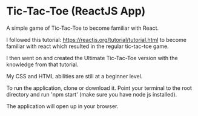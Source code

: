 # Tic-Tac-Toe (ReactJS App)

A simple game of Tic-Tac-Toe to become familiar with React.

I followed this tutorial: <https://reactjs.org/tutorial/tutorial.html>
to become familiar with react which resulted in the regular tic-tac-toe game.

I then went on and created the Ultimate Tic-Tac-Toe version with the knowledge
from that tutorial.

My CSS and HTML abilities are still at a beginner level.

To run the application, clone or download it. Point your terminal to the root
directory and run 'npm start' (make sure you have node js installed).

The application will open up in your browser.
